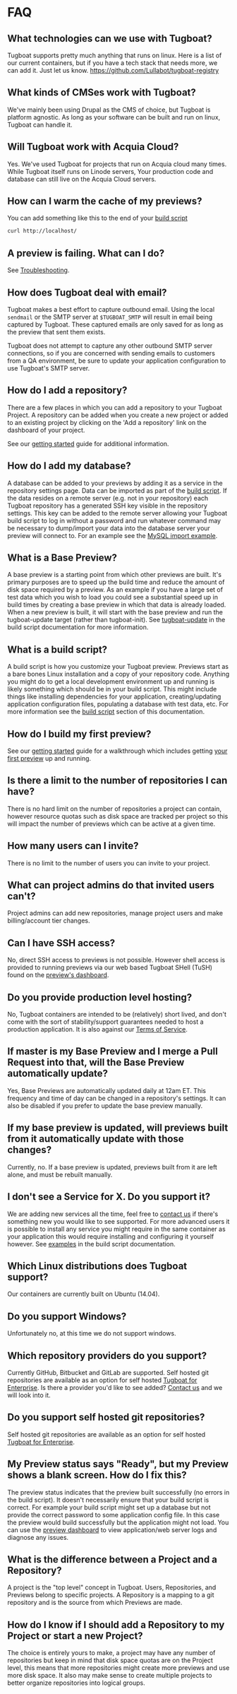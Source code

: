 # FAQ

## What technologies can we use with Tugboat?

Tugboat supports pretty much anything that runs on linux. Here is a list of our
current containers, but if you have a tech stack that needs more, we can add it.
Just let us know. https://github.com/Lullabot/tugboat-registry

## What kinds of CMSes work with Tugboat?

We've mainly been using Drupal as the CMS of choice, but Tugboat is platform
agnostic. As long as your software can be built and run on linux, Tugboat can
handle it.

## Will Tugboat work with Acquia Cloud?

Yes. We've used Tugboat for projects that run on Acquia cloud many times. While
Tugboat itself runs on Linode servers, Your production code and database can
still live on the Acquia Cloud servers.

## How can I warm the cache of my previews?

You can add something like this to the end of your [build
script](/build-script/index.md)

```sh
curl http://localhost/
```

## A preview is failing. What can I do?

See [Troubleshooting](/troubleshooting/index.md).

## How does Tugboat deal with email?

Tugboat makes a best effort to capture outbound email. Using the local
`sendmail` or the SMTP server at `$TUGBOAT_SMTP` will result in email being
captured by Tugboat. These captured emails are only saved for as long as the
preview that sent them exists.

Tugboat does not attempt to capture any other outbound SMTP server connections,
so if you are concerned with sending emails to customers from a QA environment,
be sure to update your application configuration to use Tugboat's SMTP server.

## How do I add a repository?

There are a few places in which you can add a repository to your Tugboat
Project. A repository can be added when you create a new project or added to an
existing project by clicking on the 'Add a repository' link on the dashboard of
your project.
 
See our [getting started](/getting-started/index.md) guide for additional
information.

## How do I add my database?

A database can be added to your previews by adding it as a service in the
repository settings page. Data can be imported as part of the [build
script](/build-script/index.md). If the data resides on a remote server (e.g.
not in your repository) each Tugboat repository has a generated SSH key visible
in the repository settings. This key can be added to the remote server allowing
your Tugboat build script to log in without a password and run whatever command
may be necessary to dump/import your data into the database server your preview
will connect to. For an example see the [MySQL import
example](/build-script/examples/import-mysql-database/index.md).

## What is a Base Preview?

A base preview is a starting point from which other previews are built. It's
primary purposes are to speed up the build time and reduce the amount of disk
space required by a preview. As an example if you have a large set of test data
which you wish to load you could see a substantial speed up in build times by
creating a base preview in which that data is already loaded. When a new preview
is built, it will start with the base preview and run the tugboat-update target
(rather than tugboat-init). See
[tugboat-update](/build-script/index.md/#makefile) in the build script
documentation for more information.

## What is a build script?

A build script is how you customize your Tugboat preview. Previews start as a
bare bones Linux installation and a copy of your repository code. Anything you
might do to get a local development environment up and running is likely
something which should be in your build script. This might include things like
installing dependencies for your application, creating/updating application
configuration files, populating a database with test data, etc. For more
information see the [build script](/build-script/index.md) section of this
documentation.

## How do I build my first preview?

See our [getting started](/getting-started/index.md) guide for a walkthrough
which includes getting [your first
preview](/getting-started/create-a-preview/index.md) up and running.

## Is there a limit to the number of repositories I can have?

There is no hard limit on the number of repositories a project can contain,
however resource quotas such as disk space are tracked per project so this will
impact the number of previews which can be active at a given time.

## How many users can I invite?

There is no limit to the number of users you can invite to your project.

## What can project admins do that invited users can't?

Project admins can add new repositories, manage project users and make
billing/account tier changes.

## Can I have SSH access?

No, direct SSH access to previews is not possible. However shell access is
provided to running previews via our web based Tugboat SHell (TuSH) found on the
[preview's dashboard](/tugboat-dashboard/previews/index.md).

## Do you provide production level hosting?

No, Tugboat containers are intended to be (relatively) short lived, and don't
come with the sort of stability/support guarantees needed to host a production
application. It is also against our [Terms of
Service](https://tugboat.qa/terms).

## If master is my Base Preview and I merge a Pull Request into that, will the Base Preview automatically update?

Yes, Base Previews are automatically updated daily at 12am ET. This frequency
and time of day can be changed in a repository's settings. It can also be
disabled if you prefer to update the base preview manually.

## If my base preview is updated, will previews built from it automatically update with those changes?

Currently, no. If a base preview is updated, previews built from it are left
alone, and must be rebuilt manually.

## I don't see a Service for X. Do you support it?

We are adding new services all the time, feel free to [contact
us](https://tugboat.qa/support) if there's something new you would like to see
supported. For more advanced users it is possible to install any service you
might require in the same container as your application this would require
installing and configuring it yourself however. See
[examples](/build-script/examples/index.md) in the build script documentation.

## Which Linux distributions does Tugboat support?

Our containers are currently built on Ubuntu (14.04).

## Do you support Windows?

Unfortunately no, at this time we do not support windows.

## Which repository providers do you support?

Currently GitHub, Bitbucket and GitLab are supported. Self hosted git
repositories are available as an option for self hosted [Tugboat for
Enterprise](https://tugboat.qa/enterprise). Is there a provider you'd like to
see added? [Contact us](https://tugboat.qa/support) and we will look into it.

## Do you support self hosted git repositories?

Self hosted git repositories are available as an option for self hosted [Tugboat
for Enterprise](https://tugboat.qa/enterprise).

## My Preview status says "Ready", but my Preview shows a blank screen. How do I fix this?

The preview status indicates that the preview built successfully (no errors in
the build script). It doesn't necessarily ensure that your build script is
correct. For example your build script might set up a database but not provide
the correct password to some application config file. In this case the preview
would build successfully but the application might not load. You can use the
[preview dashboard](/tugboat-dashboard/previews/index.md) to view
application/web server logs and diagnose any issues.

## What is the difference between a Project and a Repository?

A project is the "top level" concept in Tugboat. Users, Repositories, and
Previews belong to specific projects. A Repository is a mapping to a git
repository and is the source from which Previews are made.

## How do I know if I should add a Repository to my Project or start a new Project?

The choice is entirely yours to make, a project may have any number of
repositories but keep in mind that disk space quotas are on the Project level,
this means that more repositories might create more previews and use more disk
space. It also may make sense to create multiple projects to better organize
repositories into logical groups.
